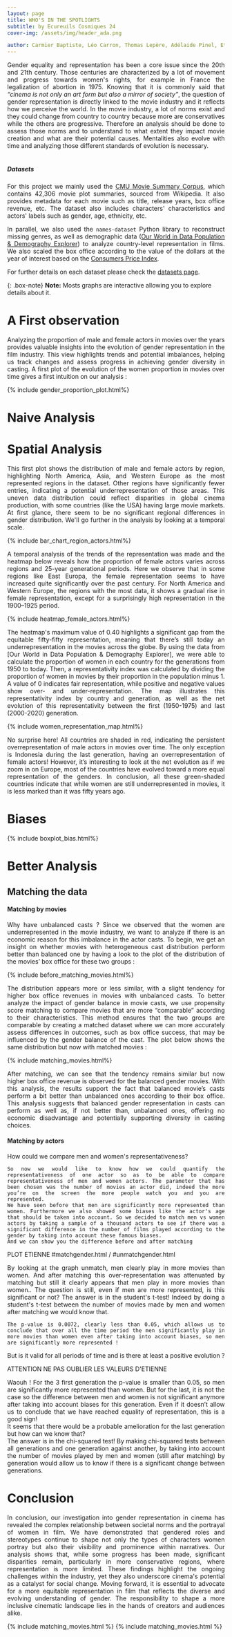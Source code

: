 ```yaml
---
layout: page
title: WHO'S IN THE SPOTLIGHTS
subtitle: by Ecureuils Cosmiques 24
cover-img: /assets/img/header_ada.png

author: Carmier Baptiste, Léo Carron, Thomas Lepère, Adélaide Pinel, Etienne De Labarrière
---
```


<div style="text-align: justify;">
    Gender equality and representation has been a core issue since the 20th and 21th century. Those centuries are characterized by a lot of movement and progress towards women's rights, for example in France the legalization of abortion in 1975. Knowing that it is commonly said that <em>“cinema is not only an art form but also a mirror of society”</em>, the question of gender representation is directly linked to the movie industry and it reflects how we perceive the world. In the movie industry, a lot of norms exist and they could change from country to country because more are conservatives while the others are progressive. Therefore an analysis should be done to assess those norms and to understand to what extent they impact movie creation and what are their potential causes. Mentalities also evolve with time and analyzing those different standards of evolution is necessary.
</div>
<br>

##### Datasets

<div style="text-align: justify;">
  For this project we mainly used the <a href="https://www.cs.cmu.edu/~ark/personas/">CMU Movie Summary Corpus</a>, which contains 42,306 movie plot summaries, sourced from Wikipedia. It also provides metadata for each movie such as title, release years, box office revenue, etc. The dataset also includes characters' characteristics and actors' labels such as gender, age, ethnicity, etc.<br>
  
  In parallel, we also used the <code>names-dataset</code> Python library to reconstruct missing genres, as well as demographic data (<a href="https://ourworldindata.org/explorers/population-and-demography">Our World in Data Population & Demography Explorer</a>) to analyze country-level representation in films. We also scaled the box office according to the value of the dollars at the year of interest based on the <a href="https://fred.stlouisfed.org/series/CPIAUCNS#0">Consumers Price Index</a>.<br>

  For further details on each dataset please check the <a href="https://baptistecarmier.github.io/datasets/">datasets page</a>.
</div>


{: .box-note}
**Note:** Mosts graphs are interactive allowing you to explore details about it.

# A First observation 

<div style="text-align: justify;">
    Analyzing the proportion of male and female actors in movies over the years provides valuable insights into the evolution of gender representation in the film industry. This view highlights trends and potential imbalances, helping us track changes and assess progress in achieving gender diversity in casting. A first plot of the evolution of the women proportion in movies over time gives a first intuition on our analysis : 
</div>

{% include gender_proportion_plot.html%} 

# Naive Analysis

# Spatial Analysis

<div style="text-align: justify;">
    This first plot shows the distribution of male and female actors by region, highlighting North America, Asia, and Western Europe as the most represented regions in the dataset. Other regions have significantly fewer entries, indicating a potential underrepresentation of those areas. This uneven data distribution could reflect disparities in global cinema production, with some countries (like the USA) having large movie markets. At first glance, there seem to be no significant regional differences in gender distribution. We'll go further in the analysis by looking at a temporal scale.
</div>

{% include bar_chart_region_actors.html%} 

<div style="text-align: justify;">
    A temporal analysis of the trends of the representation was made and the heatmap below reveals how the proportion of female actors varies across regions and 25-year generational periods. Here we observe that in some regions like East Europa, the female representation seems to have increased quite significantly over the past century. For North America and Western Europe, the regions with the most data, it shows a gradual rise in female representation, except for a surprisingly high representation in the 1900–1925 period.
</div>

{% include heatmap_female_actors.html%} 

<div style="text-align: justify;">
    The heatmap's maximum value of 0.40 highlights a significant gap from the equitable fifty-fifty representation, meaning that there’s still today an underrepresentation in the movies across the globe. By using the data from [Our World in Data Population & Demography Explorer], we were able to calculate the proportion of women in each country for the generations from 1950 to today. Then, a representativity index was calculated by dividing the proportion of women in movies by their proportion in the population minus 1. A value of 0 indicates fair representation, while positive and negative values show over- and under-representation. The map illustrates this representativity index by country and generation, as well as the net evolution of this representativity between the first (1950-1975) and last (2000-2020) generation.
</div>

{% include women_representation_map.html%} 

<div style="text-align: justify;">
    No surprise here! All countries are shaded in red, indicating the persistent overrepresentation of male actors in movies over time. The only exception is Indonesia during the last generation, having an overrepresentation of female actors! However, it’s interesting to look at the net evolution as if we zoom in on Europe, most of the countries have evolved toward a more equal representation of the genders. In conclusion, all these green-shaded countries indicate that while women are still underrepresented in movies, it is less marked than it was fifty years ago.
</div>

# Biases 

{% include boxplot_bias.html%} 

# Better Analysis

## Matching the data 
#### Matching by movies

<div style="text-align: justify;">
    Why have unbalanced casts ? 
    Since we observed that the women are underrepresented in the movie industry, we want to analyze if there is an economic reason for this imbalance in the actor casts. To begin, we get an insight on whether movies with heterogeneous cast distribution perform better than balanced one by having a look to the plot of the distribution of the movies’ box office for these two groups : 
</div>

{% include before_matching_movies.html%}

<div style="text-align: justify;">
    The distribution appears more or less similar, with a slight tendency for higher box office revenues in movies with unbalanced casts. To better analyze the impact of gender balance in movie casts, we use propensity score matching to compare movies that are more “comparable” according to their characteristics. This method ensures that the two groups are comparable by creating a matched dataset where we can more accurately assess differences in outcomes, such as box office success, that may be influenced by the gender balance of the cast. The plot below shows the same distribution but now with matched movies : 
</div>

{% include matching_movies.html%}

<div style="text-align: justify">
    After matching, we can see that the tendency remains similar but now higher box office revenue is observed for the balanced gender movies. With this analysis, the results support the fact that balanced movie’s casts perform a bit better than unbalanced ones according to their box office. This analysis suggests that balanced gender representation in casts can perform as well as, if not better than, unbalanced ones, offering no economic disadvantage and potentially supporting diversity in casting choices. 
</div>

#### Matching by actors

<div style="text-align: justify">
    How could we compare men and women's representativeness?

    So now we would like to know how we could quantify the representativeness of one actor so as to be able to compare representativeness of men and women actors. The parameter that has been chosen was the number of movies an actor did, indeed the more you’re on the screen the more people watch you and you are represented.
    We have seen before that men are significantly more represented than women. Furthermore we also showed some biases like the actor's age that should be taken into account. So we decided to match men vs women actors by taking a sample of a thousand actors to see if there was a significant difference in the number of films played according to the gender by taking into account these famous biases. 
    And we can show you the difference before and after matching
</div>

PLOT ETIENNE #matchgender.html / #unmatchgender.html


<div style="text-align: justify">
    By looking at the graph unmatch, men clearly play in more movies than women. And after matching this over-representation was attenuated by matching but still it clearly appears that men play in more movies than women..
    The question is still, even if men are more represented, is this significant or not?
    The answer is in the student's t-test! Indeed by doing a student's t-test between the number of movies made by  men and women after matching we would know that.

    The p-value is 0.0072, clearly less than 0.05, which allows us to conclude that over all the time period the men significantly play in more movies than women even after taking into account biases, so men are significantly more represented !
</div>

<div style="text-align: justify">
    But is it valid for all periods of time and is there at least a positive evolution ?
</div>

ATTENTION NE PAS OUBLIER LES VALEURS D'ETIENNE

<div style="text-align: justify">
    Waouh ! For the 3 first generation the p-value is smaller than 0.05,  so men are significantly more represented than women. But for the last, it is not the case so the difference between men and women is not significant anymore after taking into account biases for this generation. Even if it doesn’t allow us to conclude that we have reached equality of representation, this is a good sign!
    <br>
    It seems that there would be a probable amelioration for the last generation but how can we know that?
    <br>
    The answer is in the chi-squared test! By making chi-squared tests between all generations and one generation against another, by taking into account the number of movies played by men and women (still after matching) by generation would allow us to know if there is a significant change between generations. 
</div>


# Conclusion

<div style="text-align: justify">
    In conclusion, our investigation into gender representation in cinema has revealed the complex relationship between societal norms and the portrayal of women in film. We have demonstrated that gendered roles and stereotypes continue to shape not only the types of characters women portray but also their visibility and prominence within narratives. Our analysis shows that, while some progress has been made, significant disparities remain, particularly in more conservative regions, where representation is more limited. These findings highlight the ongoing challenges within the industry, yet they also underscore cinema's potential as a catalyst for social change. Moving forward, it is essential to advocate for a more equitable representation in film that reflects the diverse and evolving understanding of gender. The responsibility to shape a more inclusive cinematic landscape lies in the hands of creators and audiences alike.
</div>

{% include matching_movies.html %}     {% include matching_movies.html %}


